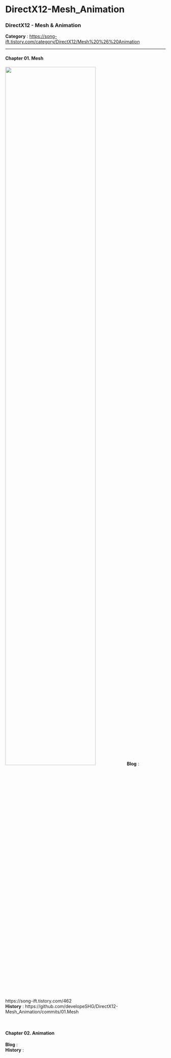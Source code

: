 # DirectX12-Mesh_Animation
<h3>DirectX12 - Mesh &amp; Animation</h3>

<b>Category</b> : https://song-ift.tistory.com/category/DirectX12/Mesh%20%26%20Animation

<hr size="5">

<h4>Chapter 01. Mesh</h4>
<img width="75%" src="https://user-images.githubusercontent.com/79896868/254642323-0b9be999-1391-45e7-aef5-557972d3cc58.png"/>
<b>Blog</b> : https://song-ift.tistory.com/462
<br><b>History</b> : https://github.com/developeSHG/DirectX12-Mesh_Animation/commits/01.Mesh

<br><h4>Chapter 02. Animation</h4>
<b>Blog</b> : 
<br><b>History</b> : 
